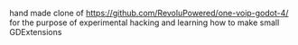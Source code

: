 hand made clone of https://github.com/RevoluPowered/one-voip-godot-4/
for the purpose of experimental hacking
and learning how to make small GDExtensions

